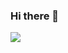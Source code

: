 ### Hi there 👋

<!--
**FA555/FA555** is a ✨ _special_ ✨ repository because its `README.md` (this file) appears on your GitHub profile.

Here are some ideas to get you started:

- 🔭 I’m currently working on ...
- 🌱 I’m currently learning ...
- 👯 I’m looking to collaborate on ...
- 🤔 I’m looking for help with ...
- 💬 Ask me about ...
- 📫 How to reach me: ...
- 😄 Pronouns: ...
- ⚡ Fun fact: ...
-->

![](https://camo.githubusercontent.com/08e0b7b55822fa607647ed4ca259c0bcf904aaaa8a1b72d095d3de7958cc9b97/68747470733a2f2f6769746875622d726561646d652d73746174732e76657263656c2e6170702f6170693f757365726e616d653d47697450696e6b526162626974267468656d653d6461726b2673686f775f69636f6e733d74727565)
